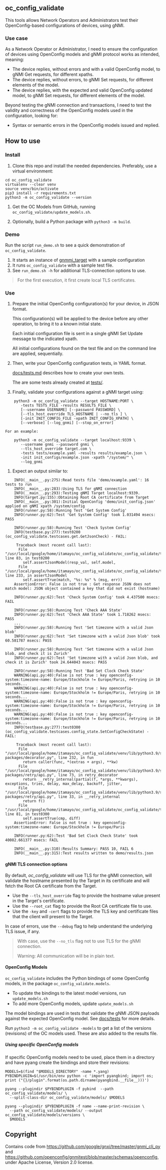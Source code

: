 ## oc_config_validate

This tools allows Network Operators and Administrators test their OpenConfig-based
configurations of devices, using gNMI.

### Use case

As a Network Operator or Administrator, I need to ensure the configuration of 
devices using OpenConfig models and gNMI protocol works as intended, meaning:

 *  The device replies, without errors and with a valid OpenConfig model,
    to gNMI Get requests, for different xpaths.
 *  The device replies, without errors, to gNMI Set requests, for different
    elements of the model.
 *  The device replies, with the expected and valid OpenConfig updated model,
    to gNMI Set requests, for different elements of the model.

Beyond testing the gNMI connection and transactions, I need to test the
validity and correctness of the OpenConfig models used in the configuration,
looking for:

 *  Syntax or semantic errors in the OpenConfig models issued and replied.

## How to use

### Install

1. Clone this repo and install the needed dependencies. Preferably, use a virtual environment:

```
cd oc_config_validate
virtualenv --clear venv
source venv/bin/activate
pip3 install -r requirements.txt
python3 -m oc_config_validate --version
```

1. Get the OC Models from GitHub, running `oc_config_validate/update_models.sh`.

1. Optionally, build a Python package with `python3 -m build`.

### Demo

Run the script `run_demo.sh` to see a quick demonstration of `oc_config_validate`.

 1. It starts an instance of [gnmmi_target](https://github.com/google/gnxi/blob/master/gnmi_target/gnmi_target.go) with a sample configuration
 1. It runs `oc_config_validate` with a sample test file. 
 1. See `run_demo.sh -h` for additional TLS-connection options to use.

> For the first execution, it first create local TLS certificates.

### Use

 1. Prepare the initial OpenConfig configuration(s) for your device, in JSON format.

    This configuration(s) will be applied to the device before any other operation,
    to bring it to a known initial state.

    Each initial configuration file is sent in a single gNMI Set Update message to the indicated xpath.

    All initial configurations found on the test file and on the command line are applied, sequentially.

 1. Then, write your OpenConfig configuration tests, in YAML format.
 
    [docs/tests.md](docs/tests.md) describes how to create your own tests.

    The are some tests already created at [tests/](tests/).
 
 1. Finally, validate your configurations against a gNMI target using:
 
```
    python3 -m oc_config_validate --target HOSTNAME:PORT \
       -tests TESTS_FILE -results RESULTS_FILE \
       [--username USERNAME] [--password PASSWORD] \
       [--tls_host_override TLS_HOSTNAME | --no_tls ] \
       [-init INIT_CONFIG_FILE -xpath INIT_CONFIG_XPATH] \
       [--verbose] [--log_gnmi] [--stop_on_error]
```
    
    For an example:
    
```
    python3 -m oc_config_validate --target localhost:9339 \
       --username gnmi --password gnmi \
       --tls_host_override target.com \
       -tests tests/example.yaml -results results/example.json \
       -init init_configs/example.json -xpath "/system/" \
       --log_gnmi
```

 1. Expect an output similar to:
 
```
    INFO(__main__.py:275):Read tests file 'demo/example.yaml': 16 tests to run
    INFO(__main__.py:283):Using TLS for gNMI connection
    INFO(__main__.py:293):Testing gNMI Target localhost:9339.
    INFO(target.py:155):Obtaining Root CA certificate from Target
    INFO(__main__.py:301):Initial OpenConfig 'demo/init_config.json' applied on gNMI xpath /system/config
    INFO(runner.py:58):Running Test 'Get System Config'
    INFO(runner.py:62):Test 'Get System Config' took 1.031494 msecs: PASS
    
    INFO(runner.py:58):Running Test 'Check System Config'
    INFO(testbase.py:277):test0200 (oc_config_validate.testcases.get.GetJsonCheck) - FAIL:
    
     Traceback (most recent call last):
      File "/usr/local/google/home/itamayo/oc_config_validate/oc_config_validate/testcases/get.py", line 83, in test0200
        self.assertJsonModel(resp_val, self.model,
      File "/usr/local/google/home/itamayo/oc_config_validate/oc_config_validate/testbase.py", line 233, in assertJsonModel
        self.assertTrue(match, "%s: %s" % (msg, err))
    AssertionError: False is not true : Get response JSON does not match model: JSON object contained a key that did not exist (hostname)
    
    INFO(runner.py:62):Test 'Check System Config' took 4.437500 msecs: FAIL
    
    INFO(runner.py:58):Running Test 'Check AAA State'
    INFO(runner.py:62):Test 'Check AAA State' took 1.718262 msecs: PASS
    ...
    INFO(runner.py:58):Running Test 'Set timezone with a valid Json blob'
    INFO(runner.py:62):Test 'Set timezone with a valid Json blob' took 60.581787 msecs: PASS
    
    INFO(runner.py:58):Running Test 'Set timezone with a valid Json blob, and check it is Zurich'
    INFO(runner.py:62):Test 'Set timezone with a valid Json blob, and check it is Zurich' took 24.644043 msecs: PASS
    
    INFO(runner.py:58):Running Test 'Bad Set Clock Check State'
    WARNING(api.py:40):False is not true : key openconfig-system:timezone-name: Europe/Stockholm != Europe/Paris, retrying in 10 seconds...
    WARNING(api.py:40):False is not true : key openconfig-system:timezone-name: Europe/Stockholm != Europe/Paris, retrying in 10 seconds...
    WARNING(api.py:40):False is not true : key openconfig-system:timezone-name: Europe/Stockholm != Europe/Paris, retrying in 10 seconds...
    WARNING(api.py:40):False is not true : key openconfig-system:timezone-name: Europe/Stockholm != Europe/Paris, retrying in 10 seconds...
    INFO(testbase.py:277):test0300 (oc_config_validate.testcases.config_state.SetConfigCheckState) - FAIL:
    
     Traceback (most recent call last):
      File "/usr/local/google/home/itamayo/oc_config_validate/venv/lib/python3.9/site-packages/decorator.py", line 232, in fun
        return caller(func, *(extras + args), **kw)
      File "/usr/local/google/home/itamayo/oc_config_validate/venv/lib/python3.9/site-packages/retry/api.py", line 73, in retry_decorator
        return __retry_internal(partial(f, *args, **kwargs), exceptions, tries, delay, max_delay, backoff, jitter,
      File "/usr/local/google/home/itamayo/oc_config_validate/venv/lib/python3.9/site-packages/retry/api.py", line 33, in __retry_internal
        return f()
      File "/usr/local/google/home/itamayo/oc_config_validate/oc_config_validate/testcases/config_state.py", line 81, in test0300
        self.assertTrue(cmp, diff)
    AssertionError: False is not true : key openconfig-system:timezone-name: Europe/Stockholm != Europe/Paris
    
    INFO(runner.py:62):Test 'Bad Set Clock Check State' took 40082.661377 msecs: FAIL
    
    INFO(__main__.py:310):Results Summary: PASS 10, FAIL 6
    INFO(__main__.py:315):Test results written to demo/results.json
```

#### gNMI TLS connection options

By default, *oc_config_validate* will use TLS for the gNMI connection, will
validate the hostname presented by the Target in its certificate and will fetch
the Root CA certificate from the Target.

 *  Use the `--tls_host_override` flag to provide the hostname value present
    in the Target's certificate.
 *  Use the `--root_cat` flag to provide the Root CA certificate file to use.
 *  Use the `-key` and `-cert` flags to provide the TLS key and certificate 
    files that the client will present to the Target.

In case of errors, use the `--debug` flag to help understand the underlying TLS issue, if any.

 > With case, use the `--no_tls` flag not to use TLS for the gNMI connection. 
 >
 > Warning: All communication will be in plain text.

#### OpenConfig Models

`oc_config_validate` includes the Python bindings of some OpenConfig models, in the package `oc_config_validate.models`.

 *  To update the bindings to the latest model versions, run `update_models.sh`
 *  To add more OpenConfig models, update `update_models.sh`

The model bindings are used in tests that validate the gNMI JSON payloads against the expected OpenConfig model. See [docs/tests](docs/tests.md) for more details.

Run `python3 -m oc_config_validate -models` to get a list of the versions (revisions) of the OC models used. These are also added to the results file.

##### Using specific OpenConfig models

If specific OpenConfig models need to be used, place them in a directory and have pyang create the bindings and store their revisions:

```
MODELS=$(find "$MODELS_DIRECTORY" -name *.yang)
PYBINDPLUGIN=$(/usr/bin/env python -c 'import pyangbind; import os; print ("{}/plugin".format(os.path.dirname(pyangbind.__file__)))')

pyang --plugindir $PYBINDPLUGIN -f pybind  --path oc_config_validate/models/ \
  --split-class-dir oc_config_validate/models/ $MODELS

pyang --plugindir $PYBINDPLUGIN -f name --name-print-revision \
  --path oc_config_validate/models/ --output oc_config_validate/models/versions \
  $MODELS

```

## Copyright

Contains code from https://github.com/google/gnxi/tree/master/gnmi_cli_py and
https://github.com/openconfig/gnmitest/blob/master/schemas/openconfig, under
Apache License, Version 2.0 license.
